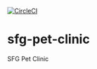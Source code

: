 [![CircleCI](https://circleci.com/gh/piknyc/sfg-pet-clinic.svg?style=svg)](https://circleci.com/gh/piknyc/sfg-pet-clinic)

# sfg-pet-clinic

SFG Pet Clinic


